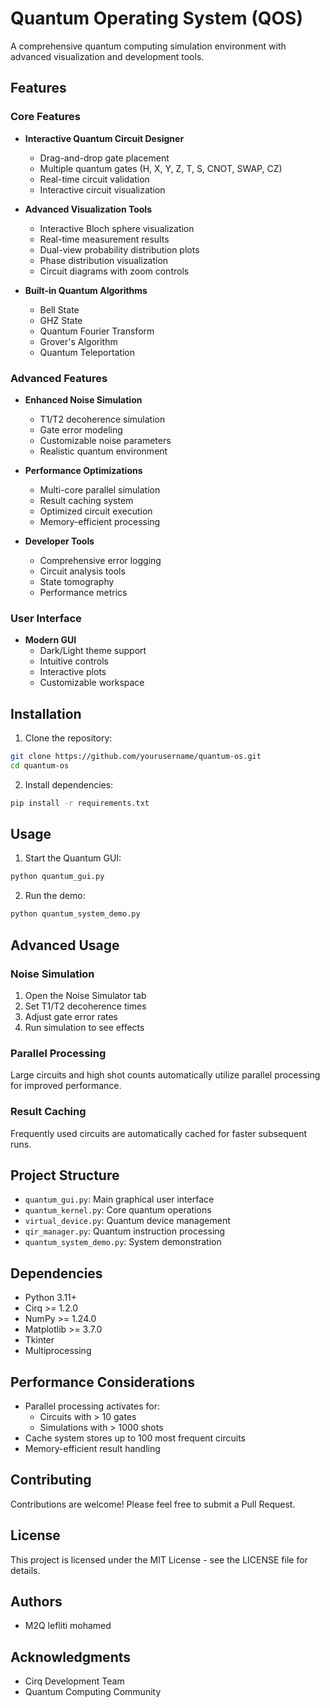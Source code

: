 # Quantum Operating System (QOS)

A comprehensive quantum computing simulation environment with advanced visualization and development tools.

## Features

### Core Features
- **Interactive Quantum Circuit Designer**
  - Drag-and-drop gate placement
  - Multiple quantum gates (H, X, Y, Z, T, S, CNOT, SWAP, CZ)
  - Real-time circuit validation
  - Interactive circuit visualization

- **Advanced Visualization Tools**
  - Interactive Bloch sphere visualization
  - Real-time measurement results
  - Dual-view probability distribution plots
  - Phase distribution visualization
  - Circuit diagrams with zoom controls

- **Built-in Quantum Algorithms**
  - Bell State
  - GHZ State
  - Quantum Fourier Transform
  - Grover's Algorithm
  - Quantum Teleportation

### Advanced Features
- **Enhanced Noise Simulation**
  - T1/T2 decoherence simulation
  - Gate error modeling
  - Customizable noise parameters
  - Realistic quantum environment

- **Performance Optimizations**
  - Multi-core parallel simulation
  - Result caching system
  - Optimized circuit execution
  - Memory-efficient processing

- **Developer Tools**
  - Comprehensive error logging
  - Circuit analysis tools
  - State tomography
  - Performance metrics

### User Interface
- **Modern GUI**
  - Dark/Light theme support
  - Intuitive controls
  - Interactive plots
  - Customizable workspace

## Installation

1. Clone the repository:
```bash
git clone https://github.com/yourusername/quantum-os.git
cd quantum-os
```

2. Install dependencies:
```bash
pip install -r requirements.txt
```

## Usage

1. Start the Quantum GUI:
```bash
python quantum_gui.py
```

2. Run the demo:
```bash
python quantum_system_demo.py
```

## Advanced Usage

### Noise Simulation
1. Open the Noise Simulator tab
2. Set T1/T2 decoherence times
3. Adjust gate error rates
4. Run simulation to see effects

### Parallel Processing
Large circuits and high shot counts automatically utilize parallel processing for improved performance.

### Result Caching
Frequently used circuits are automatically cached for faster subsequent runs.

## Project Structure

- `quantum_gui.py`: Main graphical user interface
- `quantum_kernel.py`: Core quantum operations
- `virtual_device.py`: Quantum device management
- `qir_manager.py`: Quantum instruction processing
- `quantum_system_demo.py`: System demonstration

## Dependencies

- Python 3.11+
- Cirq >= 1.2.0
- NumPy >= 1.24.0
- Matplotlib >= 3.7.0
- Tkinter
- Multiprocessing

## Performance Considerations

- Parallel processing activates for:
  - Circuits with > 10 gates
  - Simulations with > 1000 shots
- Cache system stores up to 100 most frequent circuits
- Memory-efficient result handling

## Contributing

Contributions are welcome! Please feel free to submit a Pull Request.

## License

This project is licensed under the MIT License - see the LICENSE file for details.

## Authors

- M2Q lefliti mohamed 

## Acknowledgments

- Cirq Development Team
- Quantum Computing Community
